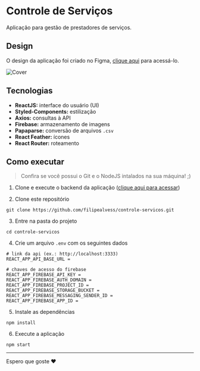 # Controle de Serviços
Aplicação para gestão de prestadores de serviços.

## Design
O design da aplicação foi criado no Figma, [clique aqui](https://www.figma.com/file/SD2YOurqkRvFOIv3wUGQYU/Controle-de-Servi%C3%A7os?node-id=0%3A1) para acessá-lo.

![Cover](https://user-images.githubusercontent.com/63798776/169921243-64dba074-5ab3-4392-9a7c-1fcf4fd3743e.png)

## Tecnologias
- **ReactJS:** interface do usuário (UI)
- **Styled-Components:** estilização
- **Axios:** consultas à API
- **Firebase:** armazenamento de imagens
- **Papaparse:** conversão de arquivos `.csv`
- **React Feather:** ícones
- **React Router:** roteamento

## Como executar
> Confira se você possui o Git e o NodeJS intalados na sua máquina! ;)

1. Clone e execute o backend da aplicação ([clique aqui para acessar](https://github.com/filipealvess/controle-servicos-backend))

2. Clone este repositório
```
git clone https://github.com/filipealvess/controle-servicos.git
```

3. Entre na pasta do projeto
```
cd controle-servicos
```

4. Crie um arquivo `.env` com os seguintes dados
```env
# link da api (ex.: http://localhost:3333)
REACT_APP_API_BASE_URL = 

# chaves de acesso do firebase
REACT_APP_FIREBASE_API_KEY = 
REACT_APP_FIREBASE_AUTH_DOMAIN = 
REACT_APP_FIREBASE_PROJECT_ID = 
REACT_APP_FIREBASE_STORAGE_BUCKET = 
REACT_APP_FIREBASE_MESSAGING_SENDER_ID = 
REACT_APP_FIREBASE_APP_ID = 
```

5. Instale as dependências
```
npm install
```

6. Execute a aplicação
```
npm start
```

---

Espero que goste ❤️
